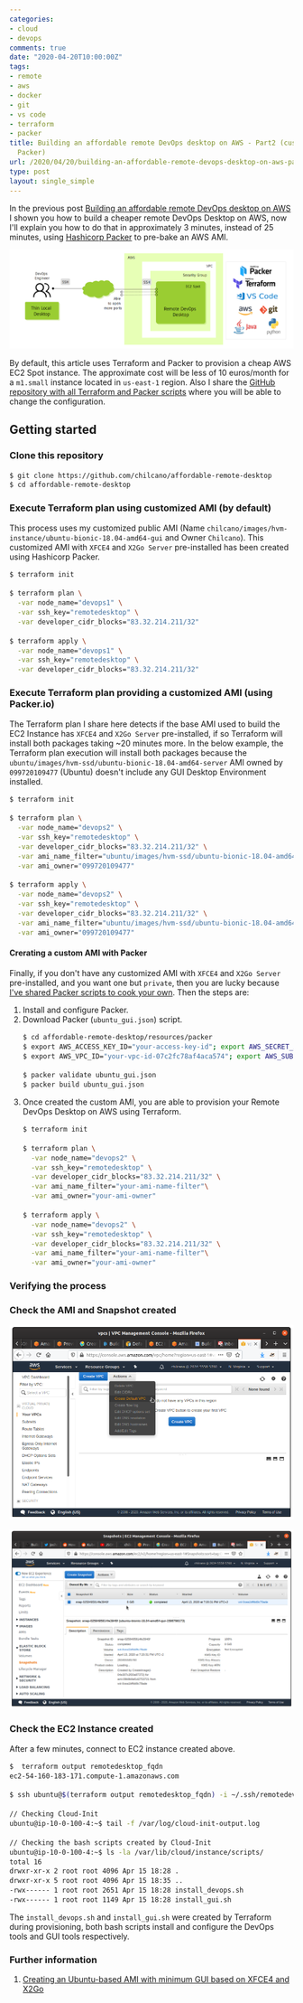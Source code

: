 ```yaml
---
categories:
- cloud
- devops
comments: true
date: "2020-04-20T10:00:00Z"
tags:
- remote
- aws
- docker
- git
- vs code
- terraform
- packer
title: Building an affordable remote DevOps desktop on AWS - Part2 (custom AMI with
  Packer)
url: /2020/04/20/building-an-affordable-remote-devops-desktop-on-aws-part2
type: post
layout: single_simple
---
```

In the previous post [Building an affordable remote DevOps desktop on AWS](/2020/04/09/building-an-affordable-remote-devops-desktop-on-aws) I shown you how to build a cheaper remote DevOps Desktop on AWS, now I'll explain you how to do that in approximately 3 minutes, instead of 25 minutes, using [Hashicorp Packer](https://www.packer.io) to pre-bake an AWS AMI. 

[![](https://raw.githubusercontent.com/chilcano/affordable-remote-desktop/master/imgs/remote-devops-desktop-x2go-client-1-arch-packer.png)](https://raw.githubusercontent.com/chilcano/affordable-remote-desktop/master/imgs/remote-devops-desktop-x2go-client-1-arch-packer.png)

<!--more-->

By default, this article uses Terraform and Packer to provision a cheap AWS EC2 Spot instance. The approximate cost will be less of 10 euros/month for a `m1.small` instance located in `us-east-1` region. Also I share the [GitHub repository with all Terraform and Packer scripts](https://github.com/chilcano/affordable-remote-desktop) where you will be able to change the configuration.

## Getting started

### Clone this repository

```sh
$ git clone https://github.com/chilcano/affordable-remote-desktop
$ cd affordable-remote-desktop
```

### Execute Terraform plan using customized AMI (by default)

This process uses my customized public AMI (Name `chilcano/images/hvm-instance/ubuntu-bionic-18.04-amd64-gui` and Owner `Chilcano`). This customized AMI with `XFCE4` and `X2Go Server` pre-installed has been created using Hashicorp Packer.

```sh
$ terraform init

$ terraform plan \
  -var node_name="devops1" \
  -var ssh_key="remotedesktop" \
  -var developer_cidr_blocks="83.32.214.211/32" 

$ terraform apply \
  -var node_name="devops1" \
  -var ssh_key="remotedesktop" \
  -var developer_cidr_blocks="83.32.214.211/32" 
```

### Execute Terraform plan providing a customized AMI (using Packer.io)

The Terraform plan I share here detects if the base AMI used to build the EC2 Instance has `XFCE4` and `X2Go Server` pre-installed, if so Terraform will install both packages taking ~20 minutes more. In the below example, the Terraform plan execution will install both packages because the `ubuntu/images/hvm-ssd/ubuntu-bionic-18.04-amd64-server` AMI owned by `099720109477` (Ubuntu) doesn't include any GUI Desktop Environment installed.

```sh
$ terraform init

$ terraform plan \
  -var node_name="devops2" \
  -var ssh_key="remotedesktop" \
  -var developer_cidr_blocks="83.32.214.211/32" \
  -var ami_name_filter="ubuntu/images/hvm-ssd/ubuntu-bionic-18.04-amd64-server-*"\
  -var ami_owner="099720109477" 

$ terraform apply \
  -var node_name="devops2" \
  -var ssh_key="remotedesktop" \
  -var developer_cidr_blocks="83.32.214.211/32" \
  -var ami_name_filter="ubuntu/images/hvm-ssd/ubuntu-bionic-18.04-amd64-server-*"\
  -var ami_owner="099720109477" 
```

#### Crerating a custom AMI with Packer

Finally, if you don't have any customized AMI with `XFCE4` and `X2Go Server` pre-installed, and you want one but `private`, then you are lucky because [I've shared Packer scripts to cook your own](https://github.com/chilcano/affordable-remote-desktop/tree/master/resources/packer). Then the steps are:

1. Install and configure Packer.
2. Download Packer (`ubuntu_gui.json`) script.
   ```sh
   $ cd affordable-remote-desktop/resources/packer
   $ export AWS_ACCESS_KEY_ID="your-access-key-id"; export AWS_SECRET_ACCESS_KEY="your-secret-access-key"
   $ export AWS_VPC_ID="your-vpc-id-07c2fc78af4aca574"; export AWS_SUBNET_ID="your-subnet-id-00096b5a3329dd4b2" 

   $ packer validate ubuntu_gui.json
   $ packer build ubuntu_gui.json
   ```
2. Once created the custom AMI, you are able to provision your Remote DevOps Desktop on AWS using Terraform.
   ```sh
   $ terraform init
   
   $ terraform plan \
     -var node_name="devops2" \
     -var ssh_key="remotedesktop" \
     -var developer_cidr_blocks="83.32.214.211/32" \
     -var ami_name_filter="your-ami-name-filter"\
     -var ami_owner="your-ami-owner" 
   
   $ terraform apply \
     -var node_name="devops2" \
     -var ssh_key="remotedesktop" \
     -var developer_cidr_blocks="83.32.214.211/32" \
     -var ami_name_filter="your-ami-name-filter"\
     -var ami_owner="your-ami-owner" 
   ```

### Verifying the process

### Check the AMI and Snapshot created

[![](https://raw.githubusercontent.com/chilcano/affordable-remote-desktop/master/resources/packer/imgs/packer-ubuntu-ami-gui-1-create-default-vpc.png)](https://raw.githubusercontent.com/chilcano/affordable-remote-desktop/master/resources/packer/imgs/packer-ubuntu-ami-gui-2-create-default-vpc.png)

[![](https://raw.githubusercontent.com/chilcano/affordable-remote-desktop/master/resources/packer/imgs/packer-ubuntu-ami-gui-3-snapshot-ebs.png)](https://raw.githubusercontent.com/chilcano/affordable-remote-desktop/master/resources/packer/imgs/packer-ubuntu-ami-gui-4-ec2-ami.png)

### Check the EC2 Instance created

After a few minutes, connect to EC2 instance created above.

```sh
$  terraform output remotedesktop_fqdn
ec2-54-160-183-171.compute-1.amazonaws.com

$ ssh ubuntu@$(terraform output remotedesktop_fqdn) -i ~/.ssh/remotedevenv

// Checking Cloud-Init 
ubuntu@ip-10-0-100-4:~$ tail -f /var/log/cloud-init-output.log

// Checking the bash scripts created by Cloud-Init
ubuntu@ip-10-0-100-4:~$ ls -la /var/lib/cloud/instance/scripts/
total 16
drwxr-xr-x 2 root root 4096 Apr 15 18:28 .
drwxr-xr-x 5 root root 4096 Apr 15 18:35 ..
-rwx------ 1 root root 2651 Apr 15 18:28 install_devops.sh
-rwx------ 1 root root 1149 Apr 15 18:28 install_gui.sh
```

The `install_devops.sh` and `install_gui.sh` were created by Terraform during provisioning, both bash scripts install and configure the DevOps tools and GUI tools respectively.

### Further information

1. [Creating an Ubuntu-based AMI with minimum GUI based on XFCE4 and X2Go](https://github.com/chilcano/affordable-remote-desktop/tree/master/resources/packer)

